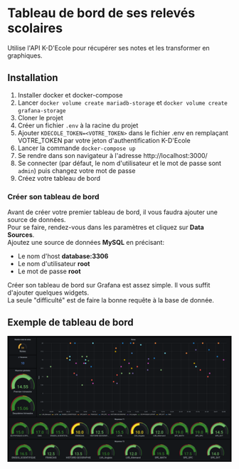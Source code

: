 # Tableau de bord de ses relevés scolaires
Utilise l'API K-D'Ecole pour récupérer ses notes et les transformer en graphiques.

## Installation
1. Installer docker et docker-compose
1. Lancer `docker volume create mariadb-storage` et `docker volume create grafana-storage`
1. Cloner le projet
1. Créer un fichier `.env` à la racine du projet
1. Ajouter `KDECOLE_TOKEN=<VOTRE_TOKEN>` dans le fichier .env en remplaçant VOTRE_TOKEN par votre jeton d'authentification K-D'Ecole
1. Lancer la commande `docker-compose up`
1. Se rendre dans son navigateur à l'adresse http://localhost:3000/
1. Se connecter (par défaut, le nom d'utilisateur et le mot de passe sont `admin`) puis changez votre mot de passe
1. Créez votre tableau de bord

### Créer son tableau de bord
Avant de créer votre premier tableau de bord, il vous faudra ajouter une source de données.  
Pour se faire, rendez-vous dans les paramètres et cliquez sur **Data Sources**.  
Ajoutez une source de données **MySQL** en précisant:
- Le nom d'host **database:3306**
- Le nom d'utilisateur **root**
- Le mot de passe **root**

Créer son tableau de bord sur Grafana est assez simple. Il vous suffit d'ajouter quelques widgets.  
La seule "difficulté" est de faire la bonne requête à la base de donnée.

## Exemple de tableau de bord
![gafana dashboard](https://github.com/maelgangloff/kdecole-docker-grafana/blob/master/doc/grafana_dashboard.png?raw=true)
